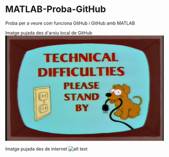 # MATLAB-Proba-GitHub
Proba per a veure com funciona GitHub i GitHub amb MATLAB



Imatge pujada des d'arxiu local de GitHub
![alt text](z_technical_difficulties_simpsons.jpg)

Imatge pujada des de internet
![alt text](https://i.pinimg.com/736x/f3/a0/0b/f3a00b69a508a38055a45ed3bb55a88a.jpg)

